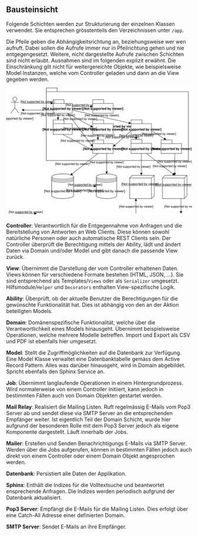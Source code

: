 ## Bausteinsicht

Folgende Schichten werden zur Strukturierung der einzelnen Klassen verwendet. Sie entsprechen grösstenteils den Verzeichnissen unter `/app`.

Die Pfeile geben die Abhängigkeitsrichtung an, beziehungsweise wer wen aufruft. Dabei sollen die Aufrufe immer nur in Pfeilrichtung gehen und nie entgegengesetzt. Weitere, nicht dargestellte Aufrufe zwischen Schichten sind nicht erlaubt. Ausnahmen sind im folgenden explizit erwähnt. Die Einschränkung gilt nicht für weitergereichte Objekte, wie beispielsweise Model Instanzen, welche vom Controller geladen und dann an die View gegeben werden.  

![Bausteinsicht](diagrams/bausteinsicht.svg)


**Controller**: Verantwortlich für die Entgegennahme von Anfragen und die Bereitstellung von Antworten an Web Clients. Diese können sowohl natürliche Personen oder auch automatische REST Clients sein. Der Controller überprüft die Berechtigung mittels der Ability, lädt und ändert Daten via Domain und/oder Model und gibt danach die passende View zurück.

**View**: Übernimmt die Darstellung der vom Controller erhaltenen Daten. Views können für verschiedene Formate bestehen (HTML, JSON, ...). Sie sind entsprechend als Templates/`Views` oder als `Serializer` umgesetzt. Hilfsmodule/`Helper` und `Decorators` enthalten View-spezifische Logik.

**Ability**: Überprüft, ob der aktuelle Benutzer die Berechtigungen für die gewünschte Funktionalität hat. Dies ist abhängig von den an der Aktion beteiligten Models.

**Domain**: Domänenspezifische Funktionalität, welche über die Verantwortlichkeit eines Models hinausgeht. Übernimmt beispielsweise Operationen, welche mehrere Modelle betreffen. Import und Export als CSV und PDF ist ebenfalls hier umgesetzt.

**Model**: Stellt die Zugriffmöglichkeiten auf die Datenbank zur Verfügung. Eine Model Klasse verwaltet eine Datenbanktabelle gemäss dem Active Record Pattern. Alles was darüber hinausgeht, wird in Domain abgebildet. Spricht ebenfalls den Sphinx Service an.

**Job**: Übernimmt langlaufende Operationen in einem Hintergrundprozess. Wird normalerweise von einem Controller initiiert, kann jedoch in bestimmten Fällen auch von Domain Objekten gestartet werden.

**Mail Relay**: Realisiert die Mailing Listen. Ruft regelmässig E-Mails vom Pop3 Server ab und sendet diese via SMTP Server an die entsprechenden Empfänger weiter. Ist eigentlich Teil der Domain Schicht, wurde hier aufgrund der besonderen Rolle mit dem Pop3 Server jedoch als eigene Komponente dargestellt. Läuft innerhalb der Jobs.

**Mailer**: Erstellen und Senden Benachrichtigungs E-Mails via SMTP Server. Werden über die Jobs aufgerufen, können in bestimmten Fällen jedoch auch direkt von einem Controller oder einem Domain Objekt angesprochen werden.

**Datenbank**: Persistiert alle Daten der Applikation.

**Sphinx**: Enthält die Indizes für die Volltextsuche und beantwortet ensprechende Anfragen. Die Indizes werden periodisch aufgrund der Datenbank aktualisiert.

**Pop3 Server**: Empfängt die E-Mails für die Mailing Listen. Dies erfolgt über eine Catch-All Adresse einer definierten Domain.

**SMTP Server**: Sendet E-Mails an ihre Empfänger.
